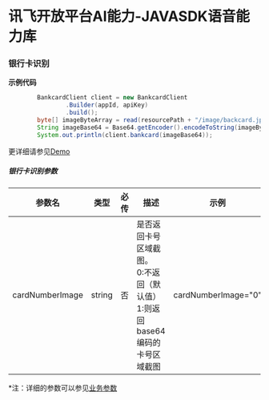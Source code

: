 # 讯飞开放平台AI能力-JAVASDK语音能力库

### 银行卡识别

**示例代码**
```java
        BankcardClient client = new BankcardClient
                .Builder(appId, apiKey)
                .build();
        byte[] imageByteArray = read(resourcePath + "/image/backcard.jpg");
        String imageBase64 = Base64.getEncoder().encodeToString(imageByteArray);
        System.out.println(client.bankcard(imageBase64));
```
更详细请参见[Demo](https://github.com/iFLYTEK-OP/websdk-java-demo/blob/main/src/main/java/cn/xfyun/demo/ocr/BankcardClientApp.java)
##### 银行卡识别参数
|参数名|类型|必传|描述|示例|
|---|---|---|---|---|
|cardNumberImage|string|否|是否返回卡号区域截图。<br>0:不返回（默认值） <br>1:则返回base64编码的卡号区域截图|cardNumberImage="0"|

 *注：详细的参数可以参见[业务参数](https://www.xfyun.cn/doc/words/bankCardRecg/API.html)